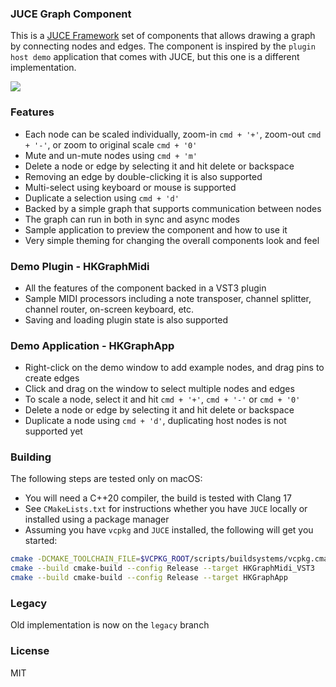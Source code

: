 ### JUCE Graph Component

This is a [JUCE Framework](https://www.juce.com) set of components that allows drawing a graph by connecting nodes and edges.
The component is inspired by the `plugin host demo` application that comes with JUCE, but this one is a different implementation.

<img src="https://github.com/hkarim/JUCE-Graph-Component/blob/master/Doc/ss-plugin-01.png">

### Features

- Each node can be scaled individually, zoom-in `cmd + '+'`, zoom-out `cmd + '-'`, or zoom to original scale `cmd + '0'`
- Mute and un-mute nodes using `cmd + 'm'`
- Delete a node or edge by selecting it and hit delete or backspace
- Removing an edge by double-clicking it is also supported
- Multi-select using keyboard or mouse is supported
- Duplicate a selection using `cmd + 'd'`
- Backed by a simple graph that supports communication between nodes
- The graph can run in both in sync and async modes
- Sample application to preview the component and how to use it
- Very simple theming for changing the overall components look and feel

### Demo Plugin - HKGraphMidi

- All the features of the component backed in a VST3 plugin
- Sample MIDI processors including a note transposer, channel splitter, channel router, on-screen keyboard, etc.
- Saving and loading plugin state is also supported

### Demo Application - HKGraphApp

- Right-click on the demo window to add example nodes, and drag pins to create edges
- Click and drag on the window to select multiple nodes and edges
- To scale a node, select it and hit `cmd + '+'`, `cmd + '-'` or `cmd + '0'`
- Delete a node or edge by selecting it and hit delete or backspace
- Duplicate a node using `cmd + 'd'`, duplicating host nodes is not supported yet

### Building

The following steps are tested only on macOS:

- You will need a C++20 compiler, the build is tested with Clang 17
- See `CMakeLists.txt` for instructions whether you have `JUCE` locally or installed using a package manager
- Assuming you have `vcpkg` and `JUCE` installed, the following will get you started:

```sh
cmake -DCMAKE_TOOLCHAIN_FILE=$VCPKG_ROOT/scripts/buildsystems/vcpkg.cmake . -B cmake-build
cmake --build cmake-build --config Release --target HKGraphMidi_VST3
cmake --build cmake-build --config Release --target HKGraphApp
```

### Legacy

Old implementation is now on the `legacy` branch

### License

MIT




